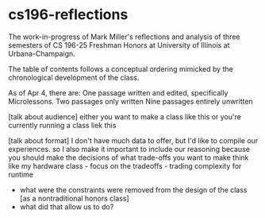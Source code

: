 # cs196-reflections
The work-in-progress of Mark Miller's reflections and analysis of three semesters of CS 196-25 Freshman Honors at University of Illinois at Urbana-Champaign. 

The table of contents follows a conceptual ordering mimicked by the chronological development of the class. 

As of Apr 4, there are:
One passage written and edited, specifically Microlessons.
Two passages only written
Nine passages entirely unwritten

[talk about audience]
either you want to make a class like this
or you're currently running a class liek this

[talk about format]
I don't have much data to offer, but I'd like to compile our experiences.
so I also make it important to include our reasoning because you should make the decisions of what trade-offs you want to make
think like my hardware class - focus on the tradeoffs - trading complexity for runtime
- what were the constraints were removed from the design of the class [as a nontraditional honors class]
- what did that allow us to do?